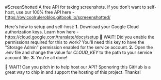 #ScreenShotted
A free API for taking screenshots. If you don't want to self-host, use our 100% free API here - https://owlcoolruleroblox.gitbook.io/screeenshotted/

Here's how to setup and self-host:
**1.** Download your Google Cloud authorization keys. Learn how here - https://cloud.google.com/translate/docs/setup
🛑 WAIT! Did you enable the permissions required for this to work? You'll need this key to have the "Storage Admin" permission enabled for the service account.
**2.** Open the .env file and change the value for _CLOUD_KEY_ to the path to your service account file.
**3.** You're all done!

🛑 WAIT! Can you pitch in to help host our API? Sponoring this GitHub is a great way to chip in and support the hosting of this project. Thanks!
